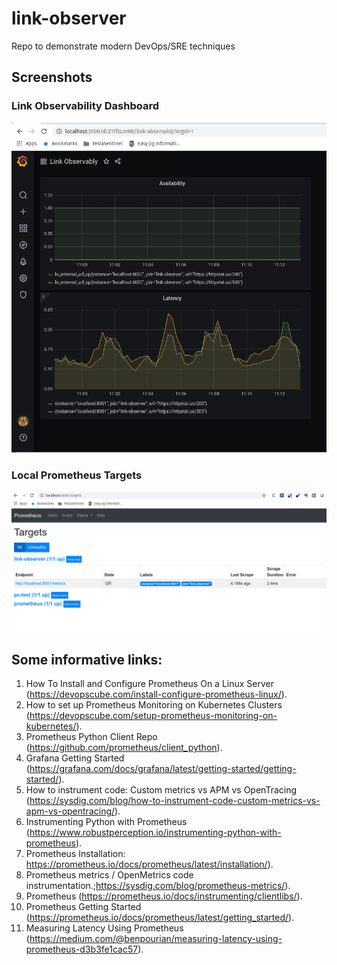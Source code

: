 # link-observer
Repo to demonstrate modern DevOps/SRE techniques


## Screenshots

### Link Observability Dashboard
<img width="964" alt="Link observability Dashboard" src="https://github.com/l0r3zz/link-observer/blob/master/screenshots/Link%20Observability%20Dashboard%202020-06-11%2011-15-08.png">

### Local Prometheus Targets
<img width="964" alt="Local Prometheus Server Targets" src="https://github.com/l0r3zz/link-observer/blob/master/screenshots/Local%20Prometheus%20Targets%202020-06-11%2009-27-52.png">

## Some informative links:
1.  How To Install and Configure Prometheus On a Linux Server (https://devopscube.com/install-configure-prometheus-linux/).
2.  How to set up Prometheus Monitoring on Kubernetes Clusters (https://devopscube.com/setup-prometheus-monitoring-on-kubernetes/).
3.  Prometheus Python Client Repo (https://github.com/prometheus/client_python).
4.  Grafana Getting Started (https://grafana.com/docs/grafana/latest/getting-started/getting-started/).
5.  How to instrument code: Custom metrics vs APM vs OpenTracing (https://sysdig.com/blog/how-to-instrument-code-custom-metrics-vs-apm-vs-opentracing/).
6.  Instrumenting Python with Prometheus (https://www.robustperception.io/instrumenting-python-with-prometheus).
7.  Prometheus Installation: https://prometheus.io/docs/prometheus/latest/installation/).
8.  Prometheus metrics / OpenMetrics code instrumentation.;https://sysdig.com/blog/prometheus-metrics/).
9.  Prometheus (https://prometheus.io/docs/instrumenting/clientlibs/).
10. Prometheus Getting Started (https://prometheus.io/docs/prometheus/latest/getting_started/).
11. Measuring Latency Using Prometheus (https://medium.com/@benpourian/measuring-latency-using-prometheus-d3b3fe1cac57).
